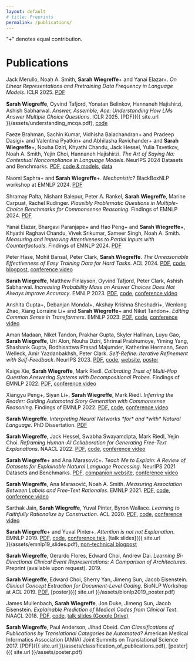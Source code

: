 ```yaml
---
layout: default
# title: Preprints
permalink: /publications/
---
```

"+" denotes equal contribution.

<!-- # Preprints -->
# Publications

Jack Merullo, Noah A. Smith, **Sarah Wiegreﬀe**+ and Yanai Elazar+. *On Linear Representations and Pretraining Data Frequency in Language Models*. ICLR 2025. [PDF](https://openreview.net/pdf?id=EDoD3DgivF)

**Sarah Wiegreﬀe**, Oyvind Tafjord, Yonatan Belinkov, Hannaneh Hajishirzi, Ashish Sabharwal. *Answer, Assemble, Ace: Understanding How LMs Answer Multiple Choice Questions*. ICLR 2025. [PDF]({{ site.url }}/assets/understanding_mcqa.pdf), [code](https://github.com/allenai/understanding_mcqa)
<!-- [PDF](https://arxiv.org/abs/2407.15018) -->

Faeze Brahman, Sachin Kumar, Vidhisha Balachandran+ and Pradeep Dasigi+ and Valentina Pyatkin+ and Abhilasha Ravichander+ and **Sarah Wiegreﬀe**+, Nouha Dziri, Khyathi Chandu, Jack Hessel, Yulia Tsvetkov, Noah A. Smith, Yejin Choi, Hannaneh Hajishirzi. *The Art of Saying No: Contextual Noncompliance in Language Models*. NeurIPS 2024 Datasets and Benchmarks. [PDF](https://arxiv.org/abs/2407.12043), [code & models](https://github.com/allenai/noncompliance), [data](https://huggingface.co/datasets/allenai/coconot)

Naomi Saphra+ and **Sarah Wiegreﬀe**+. *Mechanistic?* BlackBoxNLP workshop at EMNLP 2024. [PDF](https://openreview.net/forum?id=schAf4BPtD)

Shramay Palta, Nishant Balepur, Peter A. Rankel, **Sarah Wiegreﬀe**, Marine Carpuat, Rachel Rudinger. *Plausibly Problematic Questions in Multiple-Choice Benchmarks for Commonsense Reasoning*. Findings of EMNLP 2024. [PDF](https://openreview.net/forum?id=4nFfHw0woo)

Yanai Elazar, Bhargavi Paranjape+ and Hao Peng+ and **Sarah Wiegreffe**+, Khyathi Raghavi Chandu, Vivek Srikumar, Sameer Singh, Noah A. Smith. *Measuring and Improving Attentiveness to Partial Inputs with Counterfactuals*. Findings of EMNLP 2024. [PDF](https://arxiv.org/abs/2311.09605)

Peter Hase, Mohit Bansal, Peter Clark, **Sarah Wiegreffe**. *The Unreasonable Effectiveness of Easy Training Data for Hard Tasks*. ACL 2024. [PDF](https://arxiv.org/abs/2401.06751), [code](https://github.com/allenai/easy-to-hard-generalization), [blogpost](https://blog.allenai.org/the-unreasonable-effectiveness-of-easy-training-data-0a66e2ea6fa7), [conference video](https://underline.io/events/466/posters/18353/poster/102183-the-unreasonable-effectiveness-of-easy-training-data-for-hard-tasks)

**Sarah Wiegreffe**, Matthew Finlayson, Oyvind Tafjord, Peter Clark, Ashish Sabharwal. *Increasing Probability Mass on Answer Choices Does Not Always Improve Accuracy*. EMNLP 2023. [PDF](https://aclanthology.org/2023.emnlp-main.522/), [code](https://github.com/allenai/revisiting_surface_form_competition), [conference video](https://aclanthology.org/2023.emnlp-main.522.mp4)

Anshita Gupta+, Debanjan Mondal+, Akshay Krishna Sheshadri+, Wenlong Zhao, Xiang Lorraine Li+ and **Sarah Wiegreffe**+ and Niket Tandon+. *Editing Common Sense in Transformers*. EMNLP 2023. [PDF](https://aclanthology.org/2023.emnlp-main.511/), [code](https://github.com/anshitag/memit_csk), [conference video](https://aclanthology.org/2023.emnlp-main.511.mp4)

Aman Madaan, Niket Tandon, Prakhar Gupta, Skyler Hallinan, Luyu Gao, **Sarah Wiegreffe**, Uri Alon, Nouha Dziri, Shrimai Prabhumoye, Yiming Yang, Shashank Gupta, Bodhisattwa Prasad Majumder, Katherine Hermann, Sean Welleck, Amir Yazdanbakhsh, Peter Clark. *Self-Refine: Iterative Refinement with Self-Feedback*. NeurIPS 2023. [PDF](https://openreview.net/forum?id=S37hOerQLB), [code](https://github.com/madaan/self-refine), [website](https://selfrefine.info/), [poster](https://neurips.cc/media/neurips-2023/Slides/71632.pdf)
<!-- https://arxiv.org/abs/2303.17651 -->

Kaige Xie, **Sarah Wiegreffe**, Mark Riedl. *Calibrating Trust of Multi-Hop Question Answering Systems with Decompositional Probes*. Findings of EMNLP 2022. [PDF](https://aclanthology.org/2022.findings-emnlp.209/), [conference video](https://aclanthology.org/2022.findings-emnlp.209.mp4)
<!-- , [code](https://github.com/kaigexie/decompositional-probing) -->

Xiangyu Peng+, Siyan Li+, **Sarah Wiegreffe**, Mark Riedl. *Inferring the Reader: Guiding Automated Story Generation with Commonsense Reasoning*. Findings of EMNLP 2022. [PDF](https://aclanthology.org/2022.findings-emnlp.520/), [code](https://github.com/xiangyu-peng/CAST_public), [conference video](https://aclanthology.org/2022.findings-emnlp.520.mp4)
<!-- https://arxiv.org/abs/2105.01311 -->

**Sarah Wiegreffe**. *Interpreting Neural Networks \*for\* and \*with\* Natural Language*. PhD Dissertation. [PDF](https://smartech.gatech.edu/handle/1853/67202)

**Sarah Wiegreffe**, Jack Hessel, Swabha Swayamdipta, Mark Riedl, Yejin Choi. *Reframing Human-AI Collaboration for Generating Free-Text Explanations*. NAACL 2022. [PDF](https://aclanthology.org/2022.naacl-main.47/), [code](https://github.com/allenai/few_shot_explanations/), [conference video](https://www.youtube.com/watch?v=4gfBd9av7rA)

**Sarah Wiegreffe**+ and Ana Marasović+. *Teach Me to Explain: A Review of Datasets for Explainable Natural Language Processing*. NeurIPS 2021 Datasets and Benchmarks. [PDF](https://datasets-benchmarks-proceedings.neurips.cc/paper/2021/hash/698d51a19d8a121ce581499d7b701668-Abstract-round1.html), [companion website](https://exnlpdatasets.github.io/), [conference video](https://slideslive.com/38969466/teach-me-to-explain-a-review-of-datasets-for-explainable-natural-language-processing?ref=speaker-34108-latest)

**Sarah Wiegreffe**, Ana Marasović, Noah A. Smith. *Measuring Association Between Labels and Free-Text Rationales*. EMNLP 2021. [PDF](https://aclanthology.org/2021.emnlp-main.804/), [code](https://github.com/allenai/label_rationale_association), [conference video](https://www.youtube.com/watch?v=faEWYzEfTGQ)

Sarthak Jain, **Sarah Wiegreffe**, Yuval Pinter, Byron Wallace. *Learning to Faithfully Rationalize by Construction*. ACL 2020. [PDF](https://www.aclweb.org/anthology/2020.acl-main.409/), [code](https://github.com/successar/FRESH), [conference video](https://slideslive.com/38929220/learning-to-faithfully-rationalize-by-construction)

**Sarah Wiegreffe**+ and Yuval Pinter+. *Attention is not not Explanation*. EMNLP 2019. [PDF](https://www.aclweb.org/anthology/D19-1002/), [code](https://github.com/sarahwie/attention), [conference talk](https://vimeo.com/404731845), [talk slides]({{ site.url }}/assets/emnlp19_slides.pdf), [non-technical blogpost](https://mlatgt.blog/2020/03/25/explaining-machine-learning-models-for-natural-language/)

**Sarah Wiegreffe**, Gerardo Flores, Edward Choi, Andrew Dai. *Learning Bi-Directional Clinical Event Representations: A Comparison of Architectures*. Preprint (available upon request). 2019. 

**Sarah Wiegreffe**, Edward Choi, Sherry Yan, Jimeng Sun, Jacob Eisenstein. *Clinical Concept Extraction for Document-Level Coding*. BioNLP Workshop at ACL 2019. [PDF](https://www.aclweb.org/anthology/W19-5028), [poster]({{ site.url }}/assets/bionlp2019_poster.pdf)

James Mullenbach, **Sarah Wiegreffe**, Jon Duke, Jimeng Sun, Jacob Eisenstein. *Explainable Prediction of Medical Codes from Clinical Text*. NAACL 2018. [PDF](https://www.aclweb.org/anthology/N18-1100), [code](https://github.com/jamesmullenbach/caml-mimic), [talk slides (Google Drive)](https://docs.google.com/presentation/d/1UcUpFK9GyNCBZwqdh3nz1oLTZSmt_jMPKFhvbHbFpxM/edit?usp=sharing)

**Sarah Wiegreffe**, Paul Anderson, Jihad Obeid. *Can Classifications of Publications by Translational Categories be Automated?* American Medical Informatics Association (AMIA) Joint Summits on Translational Science 2017. [PDF]({{ site.url }}/assets/classification_of_publications.pdf), [poster]({{ site.url }}/assets/poster.pdf)
